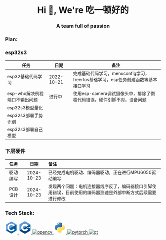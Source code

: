 <h1 align="center">Hi 👋, We're 吃一顿好的</h1>
<h3 align="center">A team full of passion</h3>

<h3 align="left">Plan:</h3>
<p align="left">
</p>

###  esp32s3 
| 任务                          | 日期 | 备注 |
| ----------------------------- | ---- | ---- |
| esp32基础代码学习             |  2022-10-21    |完成基础代码学习，menuconfig学习，freertos基础学习，esp任务创建函数等基本接口学习      |
| esp-who解决例程端口不输出问题 | 进行中     |使用esp-camera调试摄像头中，排除了例程代码错误，硬件引脚不对，设备问题      |
| esp32s3模型量化               |      |      |
| esp32s3部署手势识别           |      |      |
| esp32s3部署自己模型           |      |      |

###  下层硬件
| 任务                              |     日期     |   备注     |
|:---------------------------------:|:----------:|:-----------|
| 驱动编写                           |  2024-10-23 | 已经完成电机驱动、编码器驱动，正在进行MPU6050驱动编写   |
| PCB设计                           |  2024-10-23 | 发现两个问题：电机连接器线序反了，编码器接口引脚使用错误，目前使用的编码器测速是外部中断方式后续需要进行修改|



<h3 align="left">Tech Stack:</h3>
<p align="left"> <a href="https://www.cprogramming.com/" target="_blank" rel="noreferrer"> <img src="https://raw.githubusercontent.com/devicons/devicon/master/icons/c/c-original.svg" alt="c" width="40" height="40"/> </a> <a href="https://www.w3schools.com/cpp/" target="_blank" rel="noreferrer"> <img src="https://raw.githubusercontent.com/devicons/devicon/master/icons/cplusplus/cplusplus-original.svg" alt="cplusplus" width="40" height="40"/> </a> <a href="https://opencv.org/" target="_blank" rel="noreferrer"> <img src="https://www.vectorlogo.zone/logos/opencv/opencv-icon.svg" alt="opencv" width="40" height="40"/> </a> <a href="https://www.python.org" target="_blank" rel="noreferrer"> <img src="https://raw.githubusercontent.com/devicons/devicon/master/icons/python/python-original.svg" alt="python" width="40" height="40"/> </a> <a href="https://pytorch.org/" target="_blank" rel="noreferrer"> <img src="https://www.vectorlogo.zone/logos/pytorch/pytorch-icon.svg" alt="pytorch" width="40" height="40"/> </a> <a href="https://www.qt.io/" target="_blank" rel="noreferrer"> <img src="https://upload.wikimedia.org/wikipedia/commons/0/0b/Qt_logo_2016.svg" alt="qt" width="40" height="40"/> </a> </p>
